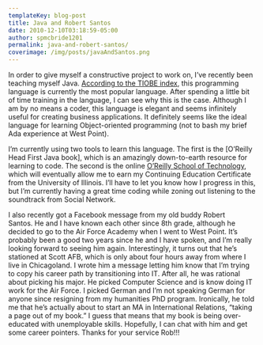 ```yaml
---
templateKey: blog-post
title: Java and Robert Santos
date: 2010-12-10T03:18:59-05:00
author: spmcbride1201
permalink: java-and-robert-santos/
coverimage: /img/posts/javaAndSantos.png
---
```


In order to give myself a constructive project to work on, I’ve recently been teaching myself Java. [According to the TIOBE index](http://www.tiobe.com/index.php/content/paperinfo/tpci/index.html), this programming language is currently the most popular language. After spending a little bit of time training in the language, I can see why this is the case. Although I am by no means a coder, this language is elegant and seems infinitely useful for creating business applications. It definitely seems like the ideal language for learning Object-oriented programming (not to bash my brief Ada experience at West Point).

I’m currently using two tools to learn this language. The first is the [O’Reilly Head First Java book], which is an amazingly down-to-earth resource for learning to code. The second is the online [O’Reilly School of Technology](http://www.oreillyschool.com/), which will eventually allow me to earn my Continuing Education Certificate from the University of Illinois. I’ll have to let you know how I progress in this, but I’m currently having a great time coding while zoning out listening to the soundtrack from Social Network.

I also recently got a Facebook message from my old buddy Robert Santos. He and I have known each other since 8th grade, although he decided to go to the Air Force Academy when I went to West Point. It’s probably been a good two years since he and I have spoken, and I’m really looking forward to seeing him again. Interestingly, it turns out that he’s stationed at Scott AFB, which is only about four hours away from where I live in Chicagoland. I wrote him a message letting him know that I’m trying to copy his career path by transitioning into IT. After all, he was rational about picking his major. He picked Computer Science and is know doing IT work for the Air Force. I picked German and I’m not speaking German for anyone since resigning from my humanities PhD program. Ironically, he told me that he’s actually about to start an MA in International Relations, “taking a page out of my book.” I guess that means that my book is being over-educated with unemployable skills. Hopefully, I can chat with him and get some career pointers. Thanks for your service Rob!!!
